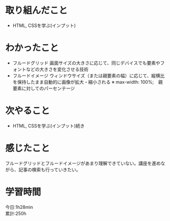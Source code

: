 # 取り組んだこと       
- HTML, CSSを学ぶ(インプット)
# わかったこと
- フルードグリッド
    画面サイズの大きさに応じて、同じデバイスでも要素やフォントなどの大きさを変化させる技術
- フルードイメージ
    ウィンドウサイズ（または親要素の幅）に応じて、縦横比を保持したまま自動的に画像が拡大・縮小される
    ※ max-width: 100%;　親要素に対してのパーセンテージ
# 次やること
- HTML, CSSを学ぶ(インプット)続き
# 感じたこと
フルードグリッドとフルードイメージがあまり理解できていない。講座を進めながら、記事の検索も行っていきたい。
# 学習時間  
今日:1h28min  
累計:250h
